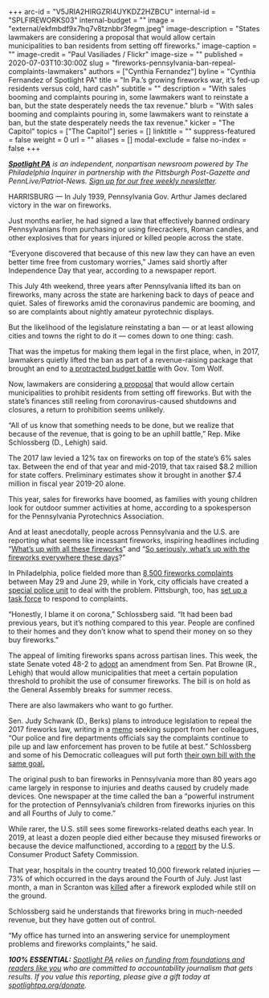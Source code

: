 +++
arc-id = "V5JRIA2HIRGZRI4UYKDZ2HZBCU"
internal-id = "SPLFIREWORKS03"
internal-budget = ""
image = "external/ekfmbdf9x7hq7v8tznbbr3fegm.jpeg"
image-description = "States lawmakers are considering a proposal that would allow certain municipalities to ban residents from setting off fireworks."
image-caption = ""
image-credit = "Paul Vasiliades / Flickr"
image-size = ""
published = 2020-07-03T10:30:00Z
slug = "fireworks-pennsylvania-ban-repeal-complaints-lawmakers"
authors = ["Cynthia Fernandez"]
byline = "Cynthia Fernandez of Spotlight PA"
title = "In Pa.’s growing fireworks war, it’s fed-up residents versus cold, hard cash"
subtitle = ""
description = "With sales booming and complaints pouring in, some lawmakers want to reinstate a ban, but the state desperately needs the tax revenue."
blurb = "With sales booming and complaints pouring in, some lawmakers want to reinstate a ban, but the state desperately needs the tax revenue."
kicker = "The Capitol"
topics = ["The Capitol"]
series = []
linktitle = ""
suppress-featured = false
weight = 0
url = ""
aliases = []
modal-exclude = false
no-index = false
+++

<a href="https://www.spotlightpa.org/"><i><b>Spotlight PA</b></i></a><i> is an independent, nonpartisan newsroom powered by The Philadelphia Inquirer in partnership with the Pittsburgh Post-Gazette and PennLive/Patriot-News. </i><a href="https://www.spotlightpa.org/newsletters"><i>Sign up for our free weekly newsletter</i></a><i>.</i>

HARRISBURG — In July 1939, Pennsylvania Gov. Arthur James declared victory in the war on fireworks.

Just months earlier, he had signed a law that effectively banned ordinary Pennsylvanians from purchasing or using firecrackers, Roman candles, and other explosives that for years injured or killed people across the state.

“Everyone discovered that because of this new law they can have an even better time free from customary worries,” James said shortly after Independence Day that year, according to a newspaper report.

This July 4th weekend, three years after Pennsylvania lifted its ban on fireworks, many across the state are harkening back to days of peace and quiet. Sales of fireworks amid the coronavirus pandemic are booming, and so are complaints about nightly amateur pyrotechnic displays.

But the likelihood of the legislature reinstating a ban — or at least allowing cities and towns the right to do it — comes down to one thing: cash.

That was the impetus for making them legal in the first place, when, in 2017, lawmakers quietly lifted the ban as part of a revenue-raising package that brought an end to <a href="https://www.inquirer.com/philly/news/politics/state/pa-budget-deficit-borrowing-gambling-gas-drilling-tax-20171025.html">a protracted budget battle</a> with Gov. Tom Wolf.

Now, lawmakers are considering <a href="https://www.legis.state.pa.us/cfdocs/billInfo/BillInfo.cfm?syear=2019&sind=0&body=S&type=B&bn=932">a proposal</a> that would allow certain municipalities to prohibit residents from setting off fireworks. But with the state’s finances still reeling from coronavirus-caused shutdowns and closures, a return to prohibition seems unlikely.

<script src="https://www.spotlightpa.org/embed.js" async></script><div data-spl-embed-version="1" data-spl-src="https://www.spotlightpa.org/embeds/donate/"></div>


“All of us know that something needs to be done, but we realize that because of the revenue, that is going to be an uphill battle,” Rep. Mike Schlossberg (D., Lehigh) said.

The 2017 law levied a 12% tax on fireworks on top of the state’s 6% sales tax. Between the end of that year and mid-2019, that tax raised $8.2 million for state coffers. Preliminary estimates show it brought in another $7.4 million in fiscal year 2019-20 alone.

This year, sales for fireworks have boomed, as families with young children look for outdoor summer activities at home, according to a spokesperson for the Pennsylvania Pyrotechnics Association.

And at least anecdotally, people across Pennsylvania and the U.S. are reporting what seems like incessant fireworks, inspiring headlines including “<a href="https://www.thecut.com/2020/06/why-are-so-many-fireworks-going-off.html">What’s up with all these fireworks</a>” and “<a href="https://www.marketwatch.com/story/so-seriously-whats-up-with-the-fireworks-everywhere-these-days-2020-06-24">So seriously, what’s up with the fireworks everywhere these days</a>?”

In Philadelphia, police fielded more than <a href="https://www.inquirer.com/news/philadelphia/fireworks-philadelphia-complaints-police-neighborhood-20200702.html">8,500 fireworks complaints</a> between May 29 and June 29, while in York, city officials have created a <a href="https://www.yorkdispatch.com/story/news/local/2020/06/26/fireworks-complaints-continue-rise-york-county/3251218001/">special police unit</a> to deal with the problem. Pittsburgh, too, has <a href="https://www.post-gazette.com/news/crime-courts/2020/06/26/Pittsburgh-forms-illegal-fireworks-task-force-complaints-increase-city-limits/stories/202006260102" target=_blank>set up a task force</a> to respond to complaints.

“Honestly, I blame it on corona,” Schlossberg said. “It had been bad previous years, but it’s nothing compared to this year. People are confined to their homes and they don’t know what to spend their money on so they buy fireworks.”

The appeal of limiting fireworks spans across partisan lines. This week, the state Senate voted 48-2 to <a href="https://www.legis.state.pa.us/cfdocs/billInfo/BillInfo.cfm?syear=2019&sind=0&body=S&type=B&bn=932">adopt</a> an amendment from Sen. Pat Browne (R., Lehigh) that would allow municipalities that meet a certain population threshold to prohibit the use of consumer fireworks. The bill is on hold as the General Assembly breaks for summer recess.

There are also lawmakers who want to go further.

Sen. Judy Schwank (D., Berks) plans to introduce legislation to repeal the 2017 fireworks law, writing in a <a href="https://www.legis.state.pa.us/cfdocs/Legis/CSM/showMemoPublic.cfm?chamber=S&SPick=20190&cosponId=32051" target=_blank>memo</a> seeking support from her colleagues, “Our police and fire departments officials say the complaints continue to pile up and law enforcement has proven to be futile at best.” Schlossberg and some of his Democratic colleagues will put forth <a href="https://www.legis.state.pa.us/cfdocs/legis/CSM/showMemoPublic.cfm?chamber=H&SPick=20190&cosponId=32067">their own bill with the same goal.</a>

The original push to ban fireworks in Pennsylvania more than 80 years ago came largely in response to injuries and deaths caused by crudely made devices. One newspaper at the time called the ban a “powerful instrument for the protection of Pennsylvania’s children from fireworks injuries on this and all Fourths of July to come.”

<script src="https://www.spotlightpa.org/embed.js" async></script><div data-spl-embed-version="1" data-spl-src="https://www.spotlightpa.org/embeds/newsletter/"></div>


While rarer, the U.S. still sees some fireworks-related deaths each year. In 2019, at least a dozen people died either because they misused fireworks or because the device malfunctioned, according to a <a href="https://www.cpsc.gov/s3fs-public/2019-Fireworks-Annual-Report.pdf">report</a> by the U.S. Consumer Product Safety Commission.

That year, hospitals in the country treated 10,000 firework related injuries — 73% of which occurred in the days around the Fourth of July. Just last month, a man in Scranton was <a href="https://apnews.com/7107cb943696693f94a42221333bc8c8">killed</a> after a firework exploded while still on the ground.

Schlossberg said he understands that fireworks bring in much-needed revenue, but they have gotten out of control.

“My office has turned into an answering service for unemployment problems and fireworks complaints,” he said.

<i><b>100% ESSENTIAL:</b></i> <a href="https://www.spotlightpa.org/"><i>Spotlight PA</i></a><i> relies on</i><a href="https://www.spotlightpa.org/support"><i> funding from foundations and readers like you</i></a><i> who are committed to accountability journalism that gets results. If you value this reporting, please give a gift today at </i><a href="http://spotlightpa.org/donate"><i>spotlightpa.org/donate</i></a><i>.</i>
